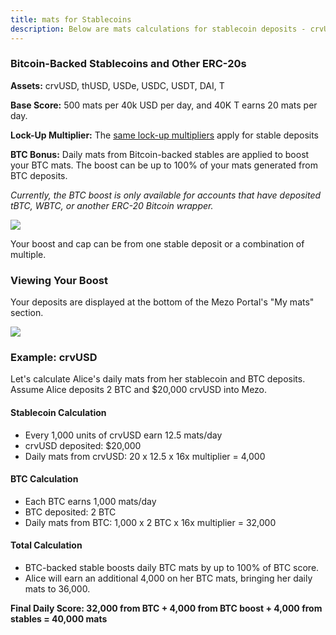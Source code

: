 ```yaml
---
title: mats for Stablecoins
description: Below are mats calculations for stablecoin deposits - crvUSD, thUSD, USDe, USDC, USDT, DAI, and T
---
```


### Bitcoin-Backed Stablecoins and Other ERC-20s

**Assets:** crvUSD, thUSD, USDe, USDC, USDT, DAI, T

**Base Score:** 500 mats per 40k USD per day, and 40K T earns 20 mats per day.

**Lock-Up Multiplier:** The [same lock-up multipliers](/docs/users/concepts/mats/mats-for-btc) apply for stable deposits

**BTC Bonus:** Daily mats from Bitcoin-backed stables are applied to boost your BTC mats. The boost can be up to 100% of your mats generated from BTC deposits.

_Currently, the BTC boost is only available for accounts that have deposited tBTC, WBTC, or another ERC-20 Bitcoin wrapper._

![](/docs/gitbook/BTC%20Backed%20Stables%20info%20%284%29.png)

Your boost and cap can be from one stable deposit or a combination of multiple.&#x20;

### Viewing Your Boost

Your deposits are displayed at the bottom of the Mezo Portal's "My mats" section.

![](/docs/gitbook/Points%20Page%20%281%29.png)

### Example: crvUSD

Let's calculate Alice's daily mats from her stablecoin and BTC deposits. Assume Alice deposits 2 BTC and $20,000 crvUSD into Mezo.

#### Stablecoin Calculation

* Every 1,000 units of crvUSD earn 12.5 mats/day&#x20;
* crvUSD deposited: $20,000
* Daily mats from crvUSD: 20 x 12.5 x 16x multiplier = 4,000

#### BTC Calculation&#x20;

* Each BTC earns 1,000 mats/day&#x20;
* BTC deposited: 2 BTC
* Daily mats from BTC: 1,000 x 2 BTC x 16x multiplier = 32,000

#### Total Calculation&#x20;

* BTC-backed stable boosts daily BTC mats by up to 100% of BTC score.
* Alice will earn an additional 4,000 on her BTC mats, bringing her daily mats to 36,000.

**Final Daily Score: 32,000 from BTC + 4,000 from BTC boost + 4,000 from stables = 40,000 mats**
